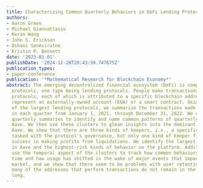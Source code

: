 ```yaml
---
title: Characterizing Common Quarterly Behaviors in DeFi Lending Protocols
authors:
- Aaron Green
- Michael Giannattasio
- Keran Wang
- John S. Erickson
- Oshani Seneviratne
- Kristin P. Bennett
date: '2023-01-01'
publishDate: '2024-12-28T20:43:59.747675Z'
publication_types:
- paper-conference
publication: '*Mathematical Research for Blockchain Economy*'
abstract: The emerging decentralized financial ecosystem (DeFi) is comprised of numerous
  protocols, one type being lending protocols. People make transactions in lending
  protocols, each of which is attributed to a specific blockchain address which could
  represent an externally-owned account (EOA) or a smart contract. Using Aave, one
  of the largest lending protocols, we summarize the transactions made by each address
  in each quarter from January 1, 2021, through December 31, 2022. We cluster these
  quarterly summaries to identify and name common patterns of quarterly behavior in
  Aave. We then use these clusters to glean insights into the dominant behaviors in
  Aave. We show that there are three kinds of keepers, i.e., a specific type of users
  tasked with the protocol's governance, but only one kind of keeper finds consistent
  success in making profits from liquidations. We identify the largest-scale accounts
  in Aave and the highest-risk kinds of behavior on the platform. Additionally, we
  use the temporal aspect of the clusters to track how common behaviors change through
  time and how usage has shifted in the wake of major events that impacted the crypto
  market, and we show that there seem to be problems with user retention in Aave as
  many of the addresses that perform transactions do not remain in the market for
  long.
---
```

